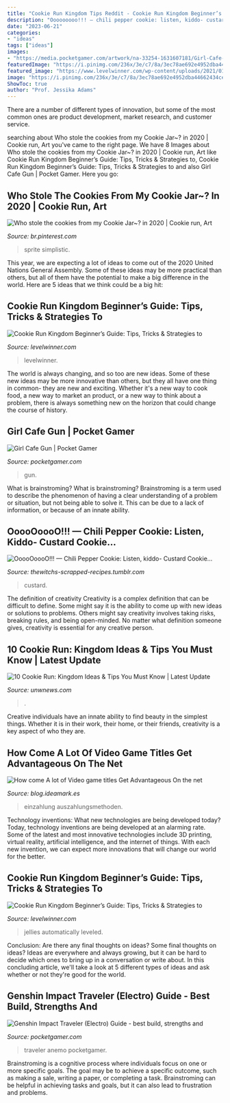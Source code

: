```yaml
---
title: "Cookie Run Kingdom Tips Reddit - Cookie Run Kingdom Beginner’s Guide: Tips, Tricks &amp; Strategies To"
description: "Ooooooooo!!! — chili pepper cookie: listen, kiddo- custard cookie..."
date: "2023-06-21"
categories:
- "ideas"
tags: ["ideas"]
images:
- "https://media.pocketgamer.com/artwork/na-33254-1631607181/Girl-Cafe-Gun-Featured-Image_jpg_820.jpg"
featuredImage: "https://i.pinimg.com/236x/3e/c7/8a/3ec78ae692e4952dba44662434ce0c33.jpg"
featured_image: "https://www.levelwinner.com/wp-content/uploads/2021/01/cookie-run-kingdom-landmark-800x450-1.jpg"
image: "https://i.pinimg.com/236x/3e/c7/8a/3ec78ae692e4952dba44662434ce0c33.jpg"
ShowToc: true
author: "Prof. Jessika Adams"
---
```



There are a number of different types of innovation, but some of the most common ones are product development, market research, and customer service.

	

		
searching about Who stole the cookies from my Cookie Jar~? in 2020 | Cookie run, Art you've came to the right page. We have 8 Images about Who stole the cookies from my Cookie Jar~? in 2020 | Cookie run, Art like Cookie Run Kingdom Beginner’s Guide: Tips, Tricks &amp; Strategies to, Cookie Run Kingdom Beginner’s Guide: Tips, Tricks &amp; Strategies to and also Girl Cafe Gun | Pocket Gamer. Here you go:
		
    
## Who Stole The Cookies From My Cookie Jar~? In 2020 | Cookie Run, Art

<img loading=lazy src="https://i.pinimg.com/736x/8f/89/10/8f8910338ce46994d28b371f55484e4d.jpg" onerror="this.onerror=null;this.src='https://tse3.mm.bing.net/th?id=OIP.osKqVD2p9rdwA1hUGXELIwHaGS&amp;pid=15.1';" alt="Who stole the cookies from my Cookie Jar~? in 2020 | Cookie run, Art">

_Source: br.pinterest.com_

>sprite simplistic. 

	

This year, we are expecting a lot of ideas to come out of the 2020 United Nations General Assembly. Some of these ideas may be more practical than others, but all of them have the potential to make a big difference in the world. Here are 5 ideas that we think could be a big hit:

    
## Cookie Run Kingdom Beginner’s Guide: Tips, Tricks &amp; Strategies To

<img loading=lazy src="https://www.levelwinner.com/wp-content/uploads/2021/01/cookie-run-kingdom-landmark-800x450-1.jpg" onerror="this.onerror=null;this.src='https://tse4.mm.bing.net/th?id=OIP.-szgmQeSOIMSywi_1UV3LQHaEK&amp;pid=15.1';" alt="Cookie Run Kingdom Beginner’s Guide: Tips, Tricks &amp; Strategies to">

_Source: levelwinner.com_

>levelwinner. 

	

The world is always changing, and so too are new ideas. Some of these new ideas may be more innovative than others, but they all have one thing in common- they are new and exciting. Whether it's a new way to cook food, a new way to market an product, or a new way to think about a problem, there is always something new on the horizon that could change the course of history.

    
## Girl Cafe Gun | Pocket Gamer

<img loading=lazy src="https://media.pocketgamer.com/artwork/na-33254-1631607181/Girl-Cafe-Gun-Featured-Image_jpg_820.jpg" onerror="this.onerror=null;this.src='https://tse4.mm.bing.net/th?id=OIP.za5gIUHqrykmaJ4M_c0zSgHaDt&amp;pid=15.1';" alt="Girl Cafe Gun | Pocket Gamer">

_Source: pocketgamer.com_

>gun. 

	

What is brainstroming?
What is brainstroming? Brainstroming is a term used to describe the phenomenon of having a clear understanding of a problem or situation, but not being able to solve it. This can be due to a lack of information, or because of an innate ability.

    
## OoooOoooO!!! — Chili Pepper Cookie: Listen, Kiddo- Custard Cookie...

<img loading=lazy src="https://64.media.tumblr.com/1d21524df9fbafaaf87607189bdce63b/c596158d4be20ee2-b6/s1280x1920/fb08eaee0f529a2d104e209c9cde4e2ff08baa51.png" onerror="this.onerror=null;this.src='https://tse4.mm.bing.net/th?id=OIP.edtkX0tu1qco09QyqVD_eAHaFj&amp;pid=15.1';" alt="OoooOoooO!!! — Chili Pepper Cookie: Listen, kiddo- Custard Cookie...">

_Source: thewitchs-scrapped-recipes.tumblr.com_

>custard. 

	

The definition of creativity
Creativity is a complex definition that can be difficult to define. Some might say it is the ability to come up with new ideas or solutions to problems. Others might say creativity involves taking risks, breaking rules, and being open-minded. No matter what definition someone gives, creativity is essential for any creative person.

    
## 10 Cookie Run: Kingdom Ideas &amp; Tips You Must Know | Latest Update

<img loading=lazy src="https://heavy.com/wp-content/uploads/2021/01/Daily-Bounty-withlogo.jpg?quality=65&amp;strip=all&amp;w=780" onerror="this.onerror=null;this.src='https://tse1.mm.bing.net/th?id=OIP.WR7LasMITnofhJ2EIFglbAHaDo&amp;pid=15.1';" alt="10 Cookie Run: Kingdom Ideas &amp; Tips You Must Know | Latest Update">

_Source: unwnews.com_

>. 

	

Creative individuals have an innate ability to find beauty in the simplest things. Whether it is in their work, their home, or their friends, creativity is a key aspect of who they are.

    
## How Come A Lot Of Video Game Titles Get Advantageous On The Net

<img loading=lazy src="https://i.pinimg.com/236x/3e/c7/8a/3ec78ae692e4952dba44662434ce0c33.jpg" onerror="this.onerror=null;this.src='https://tse3.mm.bing.net/th?id=OIP.Rh3vzljbqBDlucZ6l7sBOQAAAA&amp;pid=15.1';" alt="How come A lot of Video game titles Get Advantageous On the net">

_Source: blog.ideamark.es_

>einzahlung auszahlungsmethoden. 

	

Technology inventions: What new technologies are being developed today?
Today, technology inventions are being developed at an alarming rate. Some of the latest and most innovative technologies include 3D printing, virtual reality, artificial intelligence, and the internet of things. With each new invention, we can expect more innovations that will change our world for the better.

    
## Cookie Run Kingdom Beginner’s Guide: Tips, Tricks &amp; Strategies To

<img loading=lazy src="https://www.levelwinner.com/wp-content/uploads/2021/01/cookie-run-kingdom-residential-zone-800x450-1.jpg" onerror="this.onerror=null;this.src='https://tse2.mm.bing.net/th?id=OIP.n4nYv-TamjpSlZd_3jxdBwHaEK&amp;pid=15.1';" alt="Cookie Run Kingdom Beginner’s Guide: Tips, Tricks &amp; Strategies to">

_Source: levelwinner.com_

>jellies automatically leveled. 

	

Conclusion: Are there any final thoughts on ideas?
Some final thoughts on ideas? Ideas are everywhere and always growing, but it can be hard to decide which ones to bring up in a conversation or write about. In this concluding article, we'll take a look at 5 different types of ideas and ask whether or not they're good for the world.

    
## Genshin Impact Traveler (Electro) Guide - Best Build, Strengths And

<img loading=lazy src="https://media.pocketgamer.com/artwork/ra-87944-1631114679/traveler-electro-header-1010.png" onerror="this.onerror=null;this.src='https://tse3.mm.bing.net/th?id=OIP.EYAksqRCpzqZjs--61Yk-QHaDt&amp;pid=15.1';" alt="Genshin Impact Traveler (Electro) Guide - best build, strengths and">

_Source: pocketgamer.com_

>traveler anemo pocketgamer. 

	

Brainstroming is a cognitive process where individuals focus on one or more specific goals. The goal may be to achieve a specific outcome, such as making a sale, writing a paper, or completing a task. Brainstroming can be helpful in achieving tasks and goals, but it can also lead to frustration and problems.

